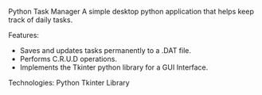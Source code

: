 Python Task Manager
A simple desktop python application that helps keep track of daily tasks.

Features:
- Saves and updates tasks permanently to a .DAT file.
- Performs C.R.U.D operations.
- Implements the Tkinter python library for a GUI Interface.

Technologies:
Python
Tkinter Library
